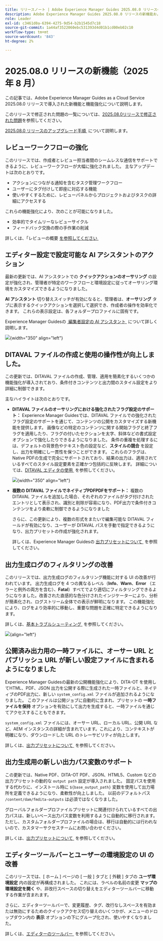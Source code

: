 ```yaml
---
title: リリースノート | Adobe Experience Manager Guides 2025.08.0 リリースの新機能
description: Adobe Experience Manager Guides 2025.08.0 リリースの新機能および機能強化について説明します
role: Leader
exl-id: c3461d0a-6394-4275-9d54-b2b1545d7c18
source-git-commit: 1a44af3522060ebc531393d4d01b1cd00eb02c10
workflow-type: tm+mt
source-wordcount: '843'
ht-degree: 2%

---
```


# 2025.08.0 リリースの新機能（2025 年 8 月）

この記事では、Adobe Experience Manager Guides as a Cloud Service 2025.08.0 リリースで導入された新機能と機能強化について説明します。

このリリースで修正された問題の一覧については、[2025.08.0リリースで修正された問題](fixed-issues-2025-08-0.md)を参照してください。

[2025.08.0 リリースのアップグレード手順 &#x200B;](../release-info/upgrade-instructions-2025-08-0.md) について説明します。


## レビューワークフローの強化

このリリースでは、作成者とレビュー担当者間のシームレスな通信をサポートできるように、レビューワークフローが大幅に強化されました。 主なアップデートは次のとおりです。

- アクションにつながる通知を含むタスク管理ワークフロー
- ユーザーにタグ付けして即座に対応する機能
- 使いやすくするために、レビューパネルからプロジェクトおよびタスクの詳細にアクセスする

これらの機能強化により、次のことが可能になりました。

- 効率的でタイムリーなレビューサイクル
- フィードバック交換の際の手作業の削減

詳しくは、「レビューの概要 [&#x200B; を参照してください &#x200B;](../user-guide/review.md)

## エディター設定で設定可能な AI アシスタントのアクション

最新の更新では、AI アシスタントでの **クイックアクションのオーサリング** の設定が強化され、管理者が特定のワークフローと環境設定に従ってオーサリング環境をカスタマイズできるようになりました。

**AI アシスタント** 切り替えスイッチが有効になると、管理者は、**オーサリング** タブに表示するクイックアクションを選択して選択でき、作成者の操作を効率化できます。 これらの表示設定は、各フォルダープロファイルに固有です。

Experience Manager Guidesの [&#x200B; 編集者設定の AI アシスタント &#x200B;](../cs-install-guide/workspace-settings.md#general) について詳しく説明します。

![](assets/authoring-quick-actions.png){width="350" align="left"}


## DITAVAL ファイルの作成と使用の操作性が向上しました。

この更新では、DITAVAL ファイルの作成、管理、適用を簡素化するいくつかの機能強化が導入されており、条件付きコンテンツと出力間のスタイル設定をより詳細に制御できます。

主なハイライトは次のとおりです。

- **DITAVAL ファイルのオーサリングにおける強化されたフラグ設定のサポート：** Experience Manager Guidesでは、DITAVAL ファイルでの強化されたフラグ設定のサポートを通じて、コンテンツの公開をカスタマイズする新機能を提供します。 画像などの特定のコンテンツに関する開始フラグと終了フラグを適用したり、フラグの付いたセクションを太字、斜体などの書式設定オプションで強化したりできるようになりました。 条件の重複を処理するには、デフォルトの背景色やテキスト色の設定など、**スタイルの競合** を設定し、出力を明確にし一貫性を保つことができます。 これらのフラグは、Native PDFの生成で完全にサポートされており、結果の出力は、適用されているすべてのスタイル設定要素を正確かつ包括的に反映します。
詳細については、[DITAVAL エディタの使用 &#x200B;](../user-guide/ditaval-editor.md) を参照してください。

  ![](assets/ditaval-flag-style-new.png){width="350" align="left"}

- **複数の DITAVAL ファイルでネイティブPDFPDFをサポート：** 複数の DITAVAL ファイルを追加した場合、それぞれのファイルがタグ付けされたエントリとして表示され、識別と削除が容易になり、PDF出力で条件付きコンテンツをより柔軟に制御できるようになりました

  さらに、この更新により、複数の形式をまたいで編集可能な DITAVAL フィールドが有効になり、ユーザーが DITAVAL パスを手動で指定できるようになり、出力プリセットの作成が強化されます。

  詳しくは、Experience Manager Guidesの [&#x200B; 出力プリセットについて &#x200B;](../user-guide/generate-output-understand-presets.md) を参照してください。

## 出力生成ログのフィルタリングの改善

このリリースでは、出力生成ログのフィルタリング機能に対する UI の改善が行われています。 出力生成ログを 4 つの異なるレベル（**Info**、**Warn**、**Error** （エラーと例外の両方を含む）、**Fatal**）すべてでより適切にフィルタリングできるようになりました。改善された直感的な色分けされたインジケーターにより、分析が簡素化され、ログストリーム全体での表示が鮮明になります。 この機能強化により、ログをより効率的に移動し、重要な問題を正確に特定できるようになります。

詳しくは、[&#x200B; 基本トラブルシューティング &#x200B;](../user-guide/generate-output-basic-troubleshooting.md) を参照してください。

![](./assets/log-file-new.png){align="left"}


## 公開済み出力用の一時ファイルに、オーサー URL とパブリッシュ URL が新しい設定ファイルに含まれるようになりました

Experience Manager Guidesの最新の公開機能強化により、DITA-OT を使用してHTML、PDF、JSON 出力を公開する際に生成された一時ファイルと、ネイティブのPDF出力に、新しい `system_config.xml` ファイルが追加されるようになりました。 このファイルは公開ジョブに自動的に含まれ、プリセットの **一時ファイルを保持** オプションを有効にして出力を生成すると、一時ファイルを通じてアクセスすることもできます。

`system_config.xml` ファイルには、オーサー URL、ローカル URL、公開 URL など、AEM インスタンスの詳細が含まれています。これにより、コンテキストが明確になり、ダウンロードした URL のトレーサビリティが向上します。

詳しくは、[&#x200B; 出力プリセットについて &#x200B;](../user-guide/generate-output-understand-presets.md) を参照してください。

## 出力生成用の新しい出力パス変数のサポート

この更新では、Native PDF、DITA-OT PDF、JSON、HTML5、Custom などの出力プリセットの動的な `output path` 設定が導入されました。 固定パスを使用する代わりに、インストール時に `${base_output_path}` 変数を使用して出力場所を定義できるようになり、柔軟性が向上しました。 以前のデフォルトパス `/content/dam/fmdita-outputs` は必須ではなくなりました。

グローバルフォルダープロファイルプリセットに関連付けられているすべての出力パスは、新しいベース出力パス変数を利用するように自動的に移行されます。 ただし、カスタムフォルダープロファイルの場合は、移行は自動的には行われないので、カスタマーサクセスチームにお問い合わせください。

詳しくは、[&#x200B; 出力プリセットについて &#x200B;](../user-guide/generate-output-understand-presets.md) を参照してください。

## エディターツールバーとユーザーの環境設定の UI の改善

このリリースでは、[ ホーム ] ページの [ 一般 ] タブと [ 外観 ] タブの **ユーザ環境設定** 内の設定が再構成されました。 これには、ラベルの名前の変更 **マップの環境設定を開く** や、非改行スペースの切り替えをエディターツールバーに移動する作業が含まれます。

さらに、エディターツールバーで、変更履歴、タグ、改行なしスペースを有効または無効にするためのクイックアクセス切り替えのいくつかが、メニューのドロップダウン内の **表示** オプションの下にグループ化され、使いやすくなりました。

詳しくは、[&#x200B; エディターのツールバー &#x200B;](../user-guide/web-editor-toolbar.md#menu-dropdown) を参照してください。
